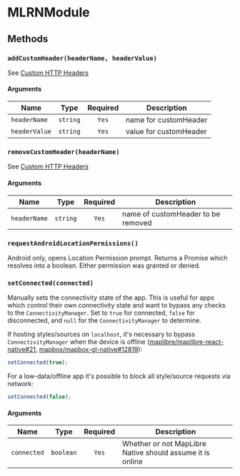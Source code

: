 # MLRNModule

## Methods

### `addCustomHeader(headerName, headerValue)`

See [Custom HTTP Headers](../guides/custom-http-headers.md)

#### Arguments

| Name          |   Type   | Required | Description            |
| ------------- | :------: | :------: | ---------------------- |
| `headerName`  | `string` |  `Yes`   | name for customHeader  |
| `headerValue` | `string` |  `Yes`   | value for customHeader |

### `removeCustomHeader(headerName)`

See [Custom HTTP Headers](../guides/custom-http-headers.md)

#### Arguments

| Name         |   Type   | Required | Description                        |
| ------------ | :------: | :------: | ---------------------------------- |
| `headerName` | `string` |  `Yes`   | name of customHeader to be removed |

### `requestAndroidLocationPermissions()`

Android only, opens Location Permission prompt. Returns a Promise which resolves into a boolean. Either permission was
granted or denied.

### `setConnected(connected)`

Manually sets the connectivity state of the app. This is useful for apps which control their own connectivity state and
want to bypass any checks to the `ConnectivityManager`. Set to `true` for connected, `false` for disconnected,
and `null` for the `ConnectivityManager` to determine.

If hosting styles/sources on `localhost`, it's necessary to bypass `ConnectivityManager` when the device is
offline ([maplibre/maplibre-react-native#21](https://github.com/maplibre/maplibre-react-native/issues/21#issuecomment-2558602006), [mapbox/mapbox-gl-native#12819](https://github.com/mapbox/mapbox-gl-native/issues/12819)):

```ts
setConnected(true);
```

For a low-data/offline app it's possible to block all style/source requests via network:

```ts
setConnected(false);
```

#### Arguments

| Name        |   Type    | Required | Description                                               |
| ----------- | :-------: | :------: | --------------------------------------------------------- |
| `connected` | `boolean` |  `Yes`   | Whether or not MapLibre Native should assume it is online |
